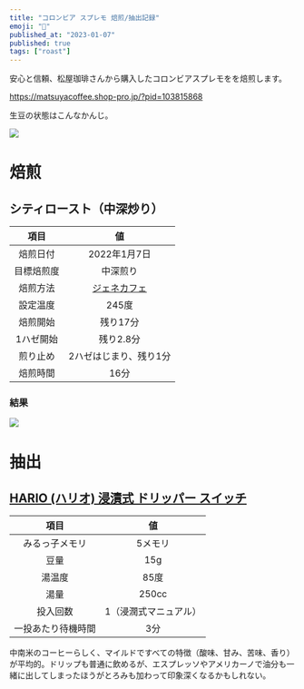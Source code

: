 ```yaml
---
title: "コロンビア スプレモ 焙煎/抽出記録"
emoji: "🫘"
published_at: "2023-01-07"
published: true
tags: ["roast"]
---
```



安心と信頼、松屋珈琲さんから購入したコロンビアスプレモをを焙煎します。

https://matsuyacoffee.shop-pro.jp/?pid=103815868

生豆の状態はこんなかんじ。

![](/images/coffee-columbia-supremo/IMG_0932.jpg)

# 焙煎


## シティロースト（中深炒り）


| 項目 | 値 |
|:---:|:---:|
| 焙煎日付 | 2022年1月7日 |
| 目標焙煎度 | 中深煎り |
| 焙煎方法 | [ジェネカフェ](https://amzn.to/3tKwnHh) |
| 設定温度 | 245度 |
| 焙煎開始 | 残り17分 |
| 1ハゼ開始 | 残り2.8分 |
| 煎り止め | 2ハゼはじまり、残り1分 |
| 焙煎時間 | 16分 |

### 結果

![](/images/coffee-columbia-supremo/IMG_0928.jpg)

# 抽出

## [HARIO (ハリオ) 浸漬式 ドリッパー スイッチ](https://amzn.to/3tMBVkD)

| 項目 | 値 | 
|:---:|:---:|
| みるっ子メモリ | 5メモリ |
| 豆量 | 15g |
| 湯温度 | 85度 |
| 湯量 | 250cc |
| 投入回数 | 1（浸潤式マニュアル） |
| 一投あたり待機時間 | 3分 |


中南米のコーヒーらしく、マイルドですべての特徴（酸味、甘み、苦味、香り）が平均的。ドリップも普通に飲めるが、エスプレッソやアメリカーノで油分も一緒に出してしまったほうがとろみも加わって印象深くなるかもしれない。